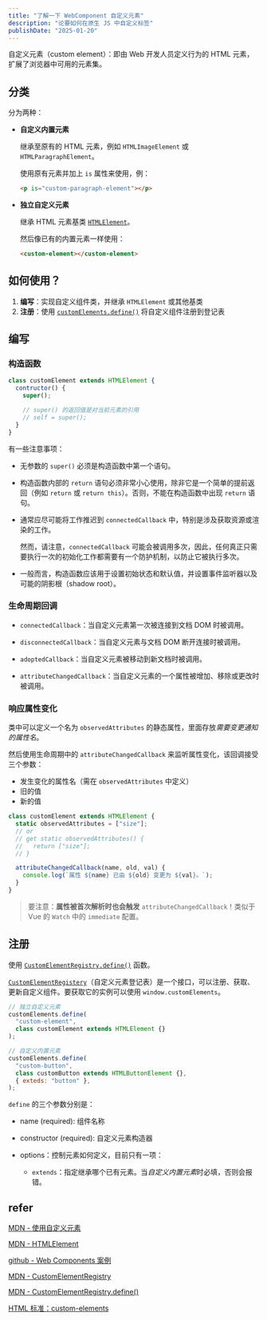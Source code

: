 ```yaml
---
title: "了解一下 WebComponent 自定义元素"
description: "论要如何在原生 JS 中自定义标签"
publishDate: "2025-01-20"
---
```


自定义元素（custom element）：即由 Web 开发人员定义行为的 HTML 元素，扩展了浏览器中可用的元素集。

## 分类

分为两种：

- **自定义内置元素**

  继承至原有的 HTML 元素，例如 `HTMLImageElement` 或 `HTMLParagraphElement`。

  使用原有元素并加上 `is` 属性来使用，例：

  ```html
  <p is="custom-paragraph-element"></p>
  ```

- **独立自定义元素**

  继承 HTML 元素基类 [`HTMLElement`](https://developer.mozilla.org/zh-CN/docs/Web/API/HTMLElement)。

  然后像已有的内置元素一样使用：

  ```html
  <custom-element></custom-element>
  ```

## 如何使用？

1. **编写**：实现自定义组件类，并继承 `HTMLElement` 或其他基类
2. **注册**：使用 [`customElements.define()`](https://developer.mozilla.org/zh-CN/docs/Web/API/CustomElementRegistry/define) 将自定义组件注册到登记表

## 编写

### 构造函数

```js
class customElement extends HTMLElement {
  contructor() {
    super();

    // super() 的返回值是对当前元素的引用
    // self = super();
  }
}
```

有一些注意事项：

- 无参数的 `super()` 必须是构造函数中第一个语句。

- 构造函数内部的 `return` 语句必须非常小心使用，除非它是一个简单的提前返回（例如 `return` 或 `return this`）。否则，不能在构造函数中出现 `return` 语句。

- 通常应尽可能将工作推迟到 `connectedCallback` 中，特别是涉及获取资源或渲染的工作。

  然而，请注意，`connectedCallback` 可能会被调用多次，因此，任何真正只需要执行一次的初始化工作都需要有一个防护机制，以防止它被执行多次。

- 一般而言，构造函数应该用于设置初始状态和默认值，并设置事件监听器以及可能的阴影根（shadow root）。

### 生命周期回调

- `connectedCallback`：当自定义元素第一次被连接到文档 DOM 时被调用。

- `disconnectedCallback`：当自定义元素与文档 DOM 断开连接时被调用。

- `adoptedCallback`：当自定义元素被移动到新文档时被调用。

- `attributeChangedCallback`：当自定义元素的一个属性被增加、移除或更改时被调用。

### 响应属性变化

类中可以定义一个名为 `observedAttributes` 的静态属性，里面存放*需要变更通知的属性名*。

然后使用生命周期中的 `attributeChangedCallback` 来监听属性变化，该回调接受三个参数：

- 发生变化的属性名（需在 `observedAttributes` 中定义）
- 旧的值
- 新的值

```js
class customElement extends HTMLElement {
  static observedAttributes = ["size"];
  // or
  // get static observedAttributes() {
  //   return ["size"];
  // }

  attributeChangedCallback(name, old, val) {
    console.log(`属性 ${name} 已由 ${old} 变更为 ${val}。`);
  }
}
```

> 要注意：**属性被首次解析时也会触发** `attributeChangedCallback`！类似于 Vue 的 `Watch` 中的 `immediate` 配置。

## 注册

使用 [`CustomElementRegistry.define()`](https://developer.mozilla.org/zh-CN/docs/Web/API/CustomElementRegistry/define) 函数。

[`CustomElementRegistery`](https://developer.mozilla.org/zh-CN/docs/Web/API/CustomElementRegistry)（自定义元素登记表）是一个接口，可以注册、获取、更新自定义组件。要获取它的实例可以使用 `window.customElements`。

```js
// 独立自定义元素
customElements.define(
  "custom-element",
  class customElement extends HTMLElement {}
);

// 自定义内置元素
customElements.define(
  "custom-button",
  class customButton extends HTMLButtonElement {},
  { exteds: "button" },
);
```

`define` 的三个参数分别是：

- name (required): 组件名称

- constructor (required): 自定义元素构造器

- options：控制元素如何定义，目前只有一项：

  - `extends`：指定继承哪个已有元素。当*自定义内置元素*时必填，否则会报错。

## refer

[MDN - 使用自定义元素](https://developer.mozilla.org/zh-CN/docs/Web/API/Web_components/Using_custom_elements)

[MDN - HTMLElement](https://developer.mozilla.org/zh-CN/docs/Web/API/HTMLElement)

[github - Web Components 案例](https://github.com/mdn/web-components-examples)

[MDN - CustomElementRegistry](https://developer.mozilla.org/zh-CN/docs/Web/API/CustomElementRegistry)

[MDN - CustomElementRegistry.define()](https://developer.mozilla.org/zh-CN/docs/Web/API/CustomElementRegistry/define)

[HTML 标准：custom-elements](https://html.spec.whatwg.org/multipage/custom-elements.html#custom-elements)
